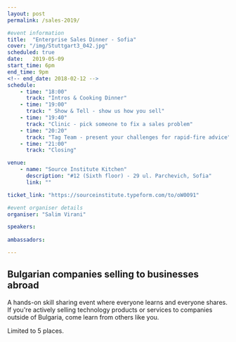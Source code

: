 ```yaml
---
layout: post
permalink: /sales-2019/

#event information
title:  "Enterprise Sales Dinner - Sofia"
cover: "/img/Stuttgart3_042.jpg"
scheduled: true
date:   2019-05-09
start_time: 6pm
end_time: 9pm
<!-- end_date: 2018-02-12 -->
schedule:
    - time: "18:00"
      track: "Intros & Cooking Dinner"
    - time: "19:00"
      track: " Show & Tell - show us how you sell"
    - time: "19:40"
      track: "Clinic - pick someone to fix a sales problem"
    - time: "20:20"
      track: "Tag Team - present your challenges for rapid-fire advice"
    - time: "21:00"
      track: "Closing"

venue:
    - name: "Source Institute Kitchen"
      description: "#12 (Sixth floor) - 29 ul. Parchevich, Sofia"
      link: ""

ticket_link: "https://sourceinstitute.typeform.com/to/oW0091"

#event organiser details
organiser: "Salim Virani"

speakers:
  
ambassadors:

---
```

## Bulgarian companies selling to businesses abroad

A hands-on skill sharing event where everyone learns and everyone shares.  If you're actively selling technology products or services to companies outside of Bulgaria, come learn from others like you.

Limited to 5 places.
